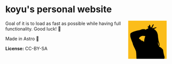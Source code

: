 # koyu's personal website

<img src="public/avatar.png" height="120" align="right">

Goal of it is to load as fast as possible while having full functionality. Good luck! 👾

Made in Astro 🚀️

**License:** CC-BY-SA
